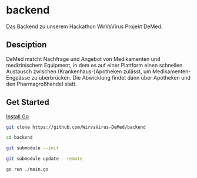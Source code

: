 # backend
Das Backend zu unserem Hackathon WirVsVirus Projekt DeMed.

## Desciption
DeMed matcht Nachfrage und Angebot von Medikamenten und medizinischem Equipment, in dem es auf einer Plattform einen schnellen Austausch zwischen (Krankenhaus-)Apotheken zulässt, um Medikamenten-Engpässe zu überbrücken. Die Abwicklung findet dann über Apotheken und den Pharmagroßhandel statt. 

## Get Started
[Install Go](https://golang.org/doc/install)
 ```bash 
git clone https://github.com/WirvsVirus-DeMed/backend 
```
``` bash
cd backend
```
``` bash 
git submodule --init 
```
``` bash 
git submodule update --remote 
```
``` bash
go run ./main.go
```